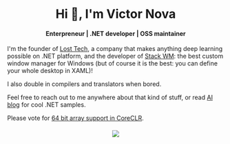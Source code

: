 <h1 align="center">Hi 👋, I'm Victor Nova</h1>
<h4 align="center">Enterpreneur | .NET developer | OSS maintainer</h4>

I'm the founder of [Lost Tech](https://losttech.software/), a company that makes anything deep learning possible on .NET platform, and the developer of [Stack WM](https://losttech.software/stack-whatsnew.html): the best custom window manager for Windows (but of course it is the best: you can define your whole desktop in XAML)!

I also double in compilers and translators when bored.
  
Feel free to reach out to me anywhere about that kind of stuff, or read [AI blog](https://ml.blogs.losttech.software/) for cool .NET samples.

Please vote for [64 bit array support in CoreCLR](https://github.com/dotnet/runtime/issues/12221).

<h4 align="center">
<img src="https://github-readme-stats.vercel.app/api?username=lostmsu&show_icons=true&theme=merko&include_all_commits=true"/>
</div>
